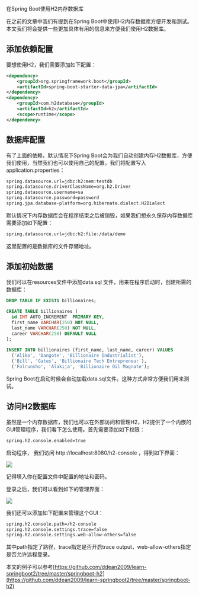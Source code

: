 在Spring Boot使用H2内存数据库

在之前的文章中我们有提到在Spring Boot中使用H2内存数据库方便开发和测试。本文我们将会提供一些更加具体有用的信息来方便我们使用H2数据库。

## 添加依赖配置

要想使用H2，我们需要添加如下配置：

~~~xml
<dependency>
    <groupId>org.springframework.boot</groupId>
    <artifactId>spring-boot-starter-data-jpa</artifactId>
</dependency>
<dependency>
    <groupId>com.h2database</groupId>
    <artifactId>h2</artifactId>
    <scope>runtime</scope>
</dependency>
~~~

## 数据库配置

有了上面的依赖，默认情况下Spring Boot会为我们自动创建内存H2数据库，方便我们使用，当然我们也可以使用自己的配置，我们将配置写入application.properties：

~~~txt
spring.datasource.url=jdbc:h2:mem:testdb
spring.datasource.driverClassName=org.h2.Driver
spring.datasource.username=sa
spring.datasource.password=password
spring.jpa.database-platform=org.hibernate.dialect.H2Dialect
~~~

默认情况下内存数据库会在程序结束之后被销毁，如果我们想永久保存内存数据库需要添加如下配置：

~~~txt
spring.datasource.url=jdbc:h2:file:/data/demo
~~~

这里配置的是数据库的文件存储地址。

## 添加初始数据

我们可以在resources文件中添加data.sql 文件，用来在程序启动时，创建所需的数据库：

~~~sql
DROP TABLE IF EXISTS billionaires;
 
CREATE TABLE billionaires (
  id INT AUTO_INCREMENT  PRIMARY KEY,
  first_name VARCHAR(250) NOT NULL,
  last_name VARCHAR(250) NOT NULL,
  career VARCHAR(250) DEFAULT NULL
);
 
INSERT INTO billionaires (first_name, last_name, career) VALUES
  ('Aliko', 'Dangote', 'Billionaire Industrialist'),
  ('Bill', 'Gates', 'Billionaire Tech Entrepreneur'),
  ('Folrunsho', 'Alakija', 'Billionaire Oil Magnate');
~~~

Spring Boot在启动时候会自动加载data.sql文件。这种方式非常方便我们用来测试。

## 访问H2数据库

虽然是一个内存数据库，我们也可以在外部访问和管理H2，H2提供了一个内嵌的GUI管理程序，我们看下怎么使用。首先需要添加如下权限：

~~~txt
spring.h2.console.enabled=true
~~~

启动程序， 我们访问 http://localhost:8080/h2-console ，得到如下界面：

![](https://img-blog.csdnimg.cn/20200221231841495.png)

记得填入你在配置文件中配置的地址和密码。

登录之后，我们可以看到如下的管理界面：

![](https://img-blog.csdnimg.cn/20200221232035672.png)

我们还可以添加如下配置来管理这个GUI：

~~~txt
spring.h2.console.path=/h2-console
spring.h2.console.settings.trace=false
spring.h2.console.settings.web-allow-others=false
~~~

其中path指定了路径，trace指定是否开启trace output，web-allow-others指定是否允许远程登录。

本文的例子可以参考[https://github.com/ddean2009/learn-springboot2/tree/master/springboot-h2](https://github.com/ddean2009/learn-springboot2/tree/master/springboot-h2)

